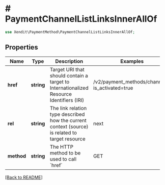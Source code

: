 # # PaymentChannelListLinksInnerAllOf


```php
use Xendit\PaymentMethod\PaymentChannelListLinksInnerAllOf;
```

## Properties

Name | Type | Description | Examples | Notes
------------ | ------------- | ------------- | ------------- | ------------- 
**href** | **string** | Target URI that should contain a target to Internationalized Resource Identifiers (IRI) | /v2/payment_methods/channels?is_activated&#x3D;true |  [optional]
**rel** | **string** | The link relation type described how the current context (source) is related to target resource | next |  [optional]
**method** | **string** | The HTTP method to be used to call &#x60;href&#x60; | GET |  [optional]

[[Back to README]](../../README.md)
